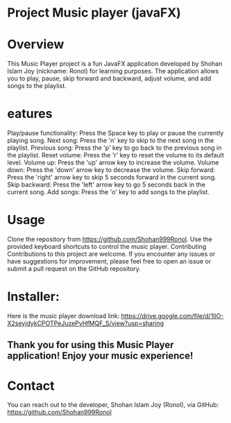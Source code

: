 # Project Music player (javaFX)

# Overview

This Music Player project is a fun JavaFX application developed by Shohan Islam Joy (nickname: Ronol) for learning purposes. The application allows you to play, pause, skip forward and backward, adjust volume, and add songs to the playlist.

# eatures

Play/pause functionality: Press the Space key to play or pause the currently playing song.
Next song: Press the 'n' key to skip to the next song in the playlist.
Previous song: Press the 'p' key to go back to the previous song in the playlist.
Reset volume: Press the 'r' key to reset the volume to its default level.
Volume up: Press the 'up' arrow key to increase the volume.
Volume down: Press the 'down' arrow key to decrease the volume.
Skip forward: Press the 'right' arrow key to skip 5 seconds forward in the current song.
Skip backward: Press the 'left' arrow key to go 5 seconds back in the current song.
Add songs: Press the 'o' key to add songs to the playlist.

# Usage

Clone the repository from https://github.com/Shohan999Ronol.
Use the provided keyboard shortcuts to control the music player.
Contributing
Contributions to this project are welcome. If you encounter any issues or have suggestions for improvement, please feel free to open an issue or submit a pull request on the GitHub repository.

# Installer:
Here is the music player download link: https://drive.google.com/file/d/1llO-X2seyjdykCPOTPeJuzePvHfMQF_S/view?usp=sharing


## Thank you for using this Music Player application! Enjoy your music experience!


# Contact
You can reach out to the developer, Shohan Islam Joy (Ronol), via GitHub: https://github.com/Shohan999Ronol



